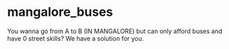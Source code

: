# mangalore_buses
You wanna go from A to B (IN MANGALORE) but can only afford buses and have 0 street skills? We have a solution for you.

